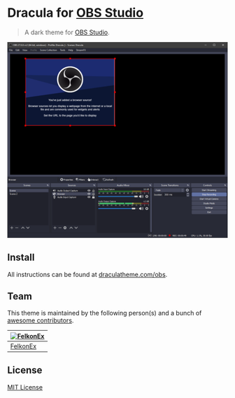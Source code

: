 # Dracula for [OBS Studio](https://obsproject.com/)

> A dark theme for [OBS Studio](https://obsproject.com/).

![Screenshot](./screenshots/Screenshot1.png)

## Install

All instructions can be found at [draculatheme.com/obs](https://draculatheme.com/obs).

## Team

This theme is maintained by the following person(s) and a bunch of [awesome contributors](https://github.com/dracula/obs/graphs/contributors).

[![FelkonEx](https://github.com/FelkonEx.png?size=100)](https://github.com/FelkonEx) |
--- |
[FelkonEx](https://github.com/FelkonEx) |

## License

[MIT License](./LICENSE)